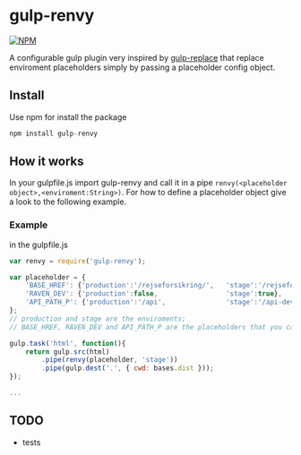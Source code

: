 gulp-renvy
============
[![NPM](https://nodei.co/npm/gulp-renvy.png?downloads=true)](https://nodei.co/npm/gulp-renvy/)

A configurable gulp plugin very inspired by [gulp-replace](https://www.npmjs.org/package/gulp-replace "gulp-replace") that replace enviroment placeholders simply by passing a placeholder config object.

## Install

Use npm for install the package

```javascript
npm install gulp-renvy
```

## How it works
In your gulpfile.js import gulp-renvy and call it in a pipe ```renvy(<placeholder object>,<enviroment:String>)```. For how to define a placeholder object give a look to the following example.

### Example
in the gulpfile.js
```javascript
var renvy = require('gulp-renvy');

var placeholder = {
    'BASE_HREF': {'production':'/rejseforsikring/',   'stage':'/rejseforsikring/'},
    'RAVEN_DEV': {'production':false,                 'stage':true},
    'API_PATH_P': {'production':'/api',               'stage':'/api-dev'},
};
// production and stage are the enviroments;
// BASE_HREF, RAVEN_DEV and API_PATH_P are the placeholders that you can place in your html code

gulp.task('html', function(){
    return gulp.src(html)
        .pipe(renvy(placeholder, 'stage'))
        .pipe(gulp.dest('.', { cwd: bases.dist }));
});

...

```

## TODO

- tests
